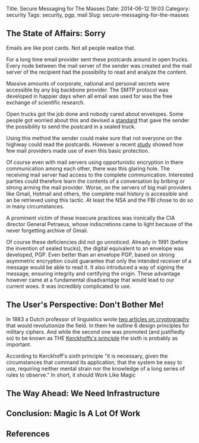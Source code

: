 Title: Secure Messaging for The Masses
Date: 2014-06-12 19:03
Category: security
Tags: security, pgp, mail
Slug: secure-messaging-for-the-masses

## The State of Affairs: Sorry

Emails are like post cards. Not all people realize that.

For a long time email provider sent these postcards around in open trucks. 
Every node between the mail server of the sender was created and the mail server 
of the recipient had the possibility to read and analyze the content. 

Massive amounts of corporate, national and personal secrets were accessible by 
any big backbone provider. The SMTP protocol was developed in happier days when 
all email was used for was the free exchange of scientific research.

Open trucks got the job done and nobody cared about envelopes. Some people got 
worried about this and devised a [standard][ietf]
that gave the sender the possibility to send the postcard in a sealed truck.

Using this method the sender could make sure that not everyone on the highway 
could read the postcards. However a recent 
[study][cnet]
showed how few mail providers made use of even this basic protection.

Of course even with mail servers using opportunistic encryption in there 
communication among each other, there was this glaring hole. The receiving mail 
server had access to the complete communication. Interested parties could 
therefore learn the contents of a conversation by bribing or strong arming the 
mail provider. Worse, on the servers of big mail providers like Gmail, Hotmail 
and others, the complete mail history is accessible and an be retrieved using 
this tactic. At least the NSA and the FBI chose to do so in many circumstances.

A prominent victim of these insecure practices was ironically the CIA director 
General Petraeus, whose indiscretions came to light because of the never 
forgetting archive of Gmail.

Of course these deficiencies did not go unnoticed. Already in 1991 (before the 
invention of sealed trucks), the digital equivalent to an envelope was 
developed, PGP. Even better than an envelope PGP, based on strong asymmetric 
encryption could guarantee that only the intended receiver of a message would 
be able to read it. It also introduced a way of signing the message, ensuring 
integrity and certifying the origin. These advantage however came at a 
fundamental disadvantage that would lead to our current woes. It was incredibly
complicated to use.

## The User's Perspective: Don't Bother Me!

In 1883 a Dutch professor of linguistics wrote [two articles on cryptography][kerckhoff]
that would revolutionize the field. In them he outline 6 design principles for 
military ciphers. And while the second one was promoted (and justifiedly so) to
be known as THE [Kerckhoffs's principle][wikipedia]
the sixth is probably as important.

According to Kerckhoff's sixth principle "it is necessary, given the 
circumstances that command its application, that the system be easy to use, 
requiring neither mental strain nor the knowledge of a long series of rules to 
observe." In short, it should Work Like Magic





## The Way Ahead: We Need Infrastructure

## Conclusion: Magic Is A Lot Of Work



## References

[ietf]: https://tools.ietf.org/html/rfc3207 "SMTP over TLS"
[cnet]: http://www.cnet.com/news/how-web-mail-providers-leave-door-open-for-nsa-surveillance/
[kerckhoff]: http://petitcolas.net/fabien/kerckhoffs/ "Kerckhoff's papers"
[wikipedia]: https://en.wikipedia.org/wiki/Kerckhoffs's_principle "Kerckhoffs's principle"
